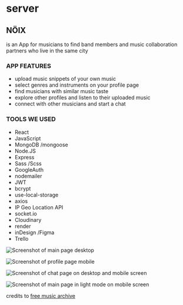 # server
## NÖIX
is an App for musicians to find band
members and music collaboration
partners who live in the same city

### APP FEATURES
- upload music snippets of your own music
- select genres and instruments on your profile page
- find musicians with similar music taste
- explore other profiles and listen to their uploaded music
- connect with other musicians and start a chat

### TOOLS WE USED
- React
- JavaScript
- MongoDB /mongoose
- Node.JS
- Express
- Sass /Scss
- GoogleAuth
- nodemailer
- JWT
- bcrypt
- use-local-storage
- axios
- IP Geo Location API
- socket.io
- Cloudinary
- render
- inDesign /Figma
- Trello


![Screenshot of main page desktop](https://res.cloudinary.com/noix/image/upload/v1668436587/images/Bildschirmfoto_2022-11-14_um_15.35.03_sv86nc.png)

![Screenshot of profile page mobile](https://res.cloudinary.com/noix/image/upload/v1668436586/images/Bildschirmfoto_2022-11-14_um_14.13.06_gnri3n.png)

![Screenshot of chat page on desktop and mobile screen](https://res.cloudinary.com/noix/image/upload/v1668436660/images/Bildschirmfoto_2022-11-14_um_15.37.28_hcovhs.png)

![Screenshot of main page in light mode on mobile screen](https://res.cloudinary.com/noix/image/upload/v1668436809/images/Bildschirmfoto_2022-11-14_um_15.35.58_ds2fgp.png)

credits to [free music archive](https://freemusicarchive.org)
